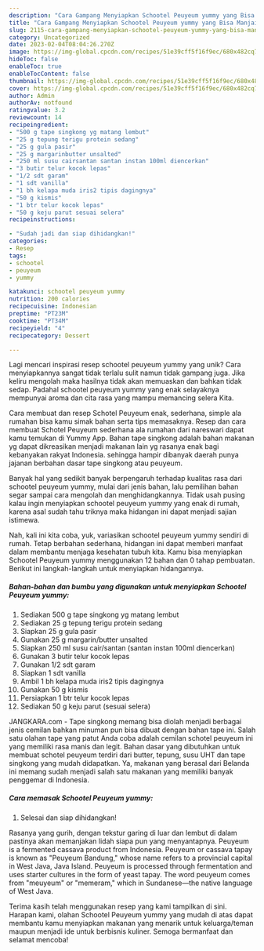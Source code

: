 ```yaml
---
description: "Cara Gampang Menyiapkan Schootel Peuyeum yummy yang Bisa Manjain Lidah"
title: "Cara Gampang Menyiapkan Schootel Peuyeum yummy yang Bisa Manjain Lidah"
slug: 2115-cara-gampang-menyiapkan-schootel-peuyeum-yummy-yang-bisa-manjain-lidah
category: Uncategorized
date: 2023-02-04T08:04:26.270Z
image: https://img-global.cpcdn.com/recipes/51e39cff5f16f9ec/680x482cq70/schootel-peuyeum-yummy-foto-resep-utama.jpg
hideToc: false
enableToc: true
enableTocContent: false
thumbnail: https://img-global.cpcdn.com/recipes/51e39cff5f16f9ec/680x482cq70/schootel-peuyeum-yummy-foto-resep-utama.jpg
cover: https://img-global.cpcdn.com/recipes/51e39cff5f16f9ec/680x482cq70/schootel-peuyeum-yummy-foto-resep-utama.jpg
author: Admin
authorAv: notfound
ratingvalue: 3.2
reviewcount: 14
recipeingredient:
- "500 g tape singkong yg matang lembut"
- "25 g tepung terigu protein sedang"
- "25 g gula pasir"
- "25 g margarinbutter unsalted"
- "250 ml susu cairsantan santan instan 100ml diencerkan"
- "3 butir telur kocok lepas"
- "1/2 sdt garam"
- "1 sdt vanilla"
- "1 bh kelapa muda iris2 tipis dagingnya"
- "50 g kismis"
- "1 btr telur kocok lepas"
- "50 g keju parut sesuai selera"
recipeinstructions:

- "Sudah jadi dan siap dihidangkan!"
categories:
- Resep
tags:
- schootel
- peuyeum
- yummy

katakunci: schootel peuyeum yummy 
nutrition: 200 calories
recipecuisine: Indonesian
preptime: "PT23M"
cooktime: "PT34M"
recipeyield: "4"
recipecategory: Dessert

---
```





Lagi mencari inspirasi resep schootel peuyeum yummy yang unik? Cara menyiapkannya sangat tidak terlalu sulit namun tidak gampang juga. Jika keliru mengolah maka hasilnya tidak akan memuaskan dan bahkan tidak sedap. Padahal schootel peuyeum yummy yang enak selayaknya mempunyai aroma dan cita rasa yang mampu memancing selera Kita.





Cara membuat dan resep Schotel Peuyeum enak, sederhana, simple ala rumahan bisa kamu simak bahan serta tips memasaknya. Resep dan cara membuat Schotel Peuyeum sederhana ala rumahan dari nareswari dapat kamu temukan di Yummy App. Bahan tape singkong adalah bahan makanan yg dapat dikreasikan menjadi makanan lain yg rasanya enak bagi kebanyakan rakyat Indonesia. sehingga hampir dibanyak daerah punya jajanan berbahan dasar tape singkong atau peuyeum.

Banyak hal yang sedikit banyak berpengaruh terhadap kualitas rasa dari schootel peuyeum yummy, mulai dari jenis bahan, lalu pemilihan bahan segar sampai cara mengolah dan menghidangkannya. Tidak usah pusing kalau ingin menyiapkan schootel peuyeum yummy yang enak di rumah, karena asal sudah tahu triknya maka hidangan ini dapat menjadi sajian istimewa.






Nah, kali ini kita coba, yuk, variasikan schootel peuyeum yummy sendiri di rumah. Tetap berbahan sederhana, hidangan ini dapat memberi manfaat dalam membantu menjaga kesehatan tubuh kita. Kamu bisa menyiapkan Schootel Peuyeum yummy menggunakan 12 bahan dan 0 tahap pembuatan. Berikut ini langkah-langkah untuk menyiapkan hidangannya.

<!--inarticleads1-->

##### Bahan-bahan dan bumbu yang digunakan untuk menyiapkan Schootel Peuyeum yummy:

1. Sediakan 500 g tape singkong yg matang lembut
1. Sediakan 25 g tepung terigu protein sedang
1. Siapkan 25 g gula pasir
1. Gunakan 25 g margarin/butter unsalted
1. Siapkan 250 ml susu cair/santan (santan instan 100ml diencerkan)
1. Gunakan 3 butir telur kocok lepas
1. Gunakan 1/2 sdt garam
1. Siapkan 1 sdt vanilla
1. Ambil 1 bh kelapa muda iris2 tipis dagingnya
1. Gunakan 50 g kismis
1. Persiapkan 1 btr telur kocok lepas
1. Sediakan 50 g keju parut (sesuai selera)


JANGKARA.com - Tape singkong memang bisa diolah menjadi berbagai jenis cemilan bahkan minuman pun bisa dibuat dengan bahan tape ini. Salah satu olahan tape yang patut Anda coba adalah cemilan schotel peuyeum ini yang memiliki rasa manis dan legit. Bahan dasar yang dibutuhkan untuk membuat schotel peuyeum terdiri dari butter, tepung, susu UHT dan tape singkong yang mudah didapatkan. Ya, makanan yang berasal dari Belanda ini memang sudah menjadi salah satu makanan yang memiliki banyak penggemar di Indonesia. 

<!--inarticleads2-->

##### Cara memasak Schootel Peuyeum yummy:


1. Selesai dan siap dihidangkan!

Rasanya yang gurih, dengan tekstur garing di luar dan lembut di dalam pastinya akan memanjakan lidah siapa pun yang menyantapnya. Peuyeum is a fermented cassava product from Indonesia. Peuyeum or cassava tapay is known as &#34;Peuyeum Bandung,&#34; whose name refers to a provincial capital in West Java, Java Island. Peuyeum is processed through fermentation and uses starter cultures in the form of yeast tapay. The word peuyeum comes from &#34;meuyeum&#34; or &#34;memeram,&#34; which in Sundanese—the native language of West Java. 

Terima kasih telah menggunakan resep yang kami tampilkan di sini. Harapan kami, olahan Schootel Peuyeum yummy yang mudah di atas dapat membantu kamu menyiapkan makanan yang menarik untuk keluarga/teman maupun menjadi ide untuk berbisnis kuliner. Semoga bermanfaat dan selamat mencoba!
